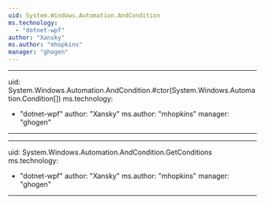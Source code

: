 ```yaml
---
uid: System.Windows.Automation.AndCondition
ms.technology: 
  - "dotnet-wpf"
author: "Xansky"
ms.author: "mhopkins"
manager: "ghogen"
---
```


---
uid: System.Windows.Automation.AndCondition.#ctor(System.Windows.Automation.Condition[])
ms.technology: 
  - "dotnet-wpf"
author: "Xansky"
ms.author: "mhopkins"
manager: "ghogen"
---

---
uid: System.Windows.Automation.AndCondition.GetConditions
ms.technology: 
  - "dotnet-wpf"
author: "Xansky"
ms.author: "mhopkins"
manager: "ghogen"
---
